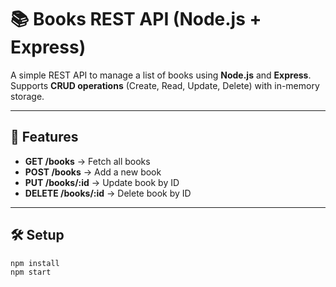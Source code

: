 # 📚 Books REST API (Node.js + Express)

A simple REST API to manage a list of books using **Node.js** and **Express**.  
Supports **CRUD operations** (Create, Read, Update, Delete) with in-memory storage.

---

## 🚀 Features
- **GET /books** → Fetch all books
- **POST /books** → Add a new book
- **PUT /books/:id** → Update book by ID
- **DELETE /books/:id** → Delete book by ID

---

## 🛠️ Setup
```bash
npm install
npm start
